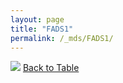 ```yaml
---
layout: page
title: "FADS1"
permalink: /_mds/FADS1/
---
```


![](../../alns_9.28.22/aln_5HSAA037578-3_0.988.png?raw=true
)
[Back to Table](../../display)
